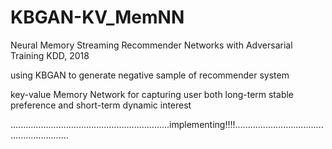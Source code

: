 # KBGAN-KV_MemNN

Neural Memory Streaming Recommender Networks with Adversarial Training KDD, 2018

using KBGAN to generate negative sample of recommender system

key-value Memory Network for capturing user both long-term stable preference and short-term dynamic interest 

...............................................................implementing!!!!..........................................................
